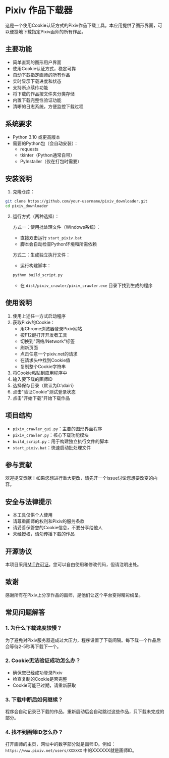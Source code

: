 # Pixiv 作品下载器

这是一个使用Cookie认证方式的Pixiv作品下载工具。本应用提供了图形界面，可以便捷地下载指定Pixiv画师的所有作品。

## 主要功能

- 简单直观的图形用户界面
- 使用Cookie认证方式，稳定可靠
- 自动下载指定画师的所有作品
- 实时显示下载进度和状态
- 支持断点续传功能
- 将下载的作品按文件夹分类存储
- 内置下载完整性验证功能
- 清晰的日志系统，方便监控下载过程

## 系统要求

- Python 3.10 或更高版本
- 需要的Python包（会自动安装）：
  - requests
  - tkinter（Python通常自带）
  - PyInstaller（仅在打包时需要）

## 安装说明

1. 克隆仓库：
```bash
git clone https://github.com/your-username/pixiv_downloader.git
cd pixiv_downloader
```

2. 运行方式（两种选择）：

   方式一：使用批处理文件（Windows系统）：
   - 直接双击运行 `start_pixiv.bat`
   - 脚本会自动检查Python环境和所需依赖

   方式二：生成独立执行文件：
   - 运行构建脚本：
   ```bash
   python build_script.py
   ```
   - 在 `dist/pixiv_crawler/pixiv_crawler.exe` 目录下找到生成的程序

## 使用说明

1. 使用上述任一方式启动程序
2. 获取Pixiv的Cookie：
   - 用Chrome浏览器登录Pixiv网站
   - 按F12键打开开发者工具
   - 切换到"网络/Network"标签
   - 刷新页面
   - 点击任意一个pixiv.net的请求
   - 在请求头中找到Cookie值
   - 复制整个Cookie字符串
3. 将Cookie粘贴到应用程序中
4. 输入要下载的画师ID
5. 选择保存目录（默认为D:\dairi）
6. 点击"验证Cookie"测试登录状态
7. 点击"开始下载"开始下载作品

## 项目结构

- `pixiv_crawler_gui.py`：主要的图形界面程序
- `pixiv_crawler.py`：核心下载功能模块
- `build_script.py`：用于构建独立执行文件的脚本
- `start_pixiv.bat`：快速启动批处理文件

## 参与贡献

欢迎提交贡献！如果您想进行重大更改，请先开一个issue讨论您想要改变的内容。

## 安全与法律提示

- 本工具仅供个人使用
- 请尊重画师的权利和Pixiv的服务条款
- 请妥善保管您的Cookie信息，不要分享给他人
- 未经授权，请勿传播下载的作品

## 开源协议

本项目采用[MIT许可证](LICENSE)。您可以自由使用和修改代码，但请注明出处。

## 致谢

感谢所有在Pixiv上分享作品的画师，是他们让这个平台变得精彩纷呈。

## 常见问题解答

### 1. 为什么下载速度较慢？
为了避免对Pixiv服务器造成过大压力，程序设置了下载间隔。每下载一个作品后会等待2-5秒再下载下一个。

### 2. Cookie无法验证成功怎么办？
- 确保您已经成功登录Pixiv
- 检查复制的Cookie是否完整
- Cookie可能已过期，请重新获取

### 3. 下载中断后如何继续？
程序会自动记录已下载的作品，重新启动后会自动跳过这些作品，只下载未完成的部分。

### 4. 找不到画师ID怎么办？
打开画师的主页，网址中的数字部分就是画师ID。例如：`https://www.pixiv.net/users/XXXXXX` 中的XXXXXX就是画师ID。